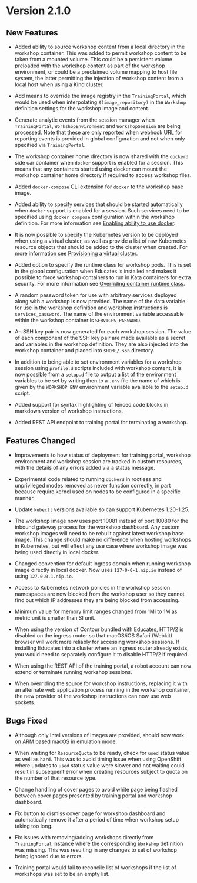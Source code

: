 Version 2.1.0
=============

New Features
------------

* Added ability to source workshop content from a local directory in the
  workshop container. This was added to permit workshop content to be taken
  from a mounted volume. This could be a persistent volume preloaded with the
  workshop content as part of the workshop environment, or could be a
  preclaimed volume mapping to host file system, the latter permitting the
  injection of workshop content from a local host when using a Kind cluster.

* Add means to override the image registry in the `TrainingPortal`, which would
  be used when interpolating `$(image_repository)` in the `Workshop` definition
  settings for the workshop image and content.

* Generate analytic events from the session manager when `TrainingPortal`,
  `WorkshopEnvironment` and `WorkshopSession` are being processed. Note that
  these are only reported when webhook URL for reporting events is provided
  in global configuration and not when only specified via `TrainingPortal`.

* The workshop container home directory is now shared with the `dockerd` side
  car container when `docker` support is enabled for a session. This means that
  any containers started using docker can mount the workshop container home
  directory if required to access workshop files.

* Added `docker-compose` CLI extension for `docker` to the workshop base image.

* Added ability to specify services that should be started automatically when
  `docker` support is enabled for a session. Such services need to be specified
  using `docker compose` configuration within the workshop definition. For more
  information see [Enabling ability to use docker](enabling-ability-to-use-docker).

* It is now possible to specify the Kubernetes version to be deployed when using
  a virtual cluster, as well as provide a list of raw Kubernetes resource objects
  that should be added to the cluster when created. For more information see
  [Provisioning a virtual cluster](provisioning-a-virtual-cluster).

* Added option to specify the runtime class for workshop pods. This is set in
  the global configuration when Educates is installed and makes it possible to
  force workshop containers to run in Kata containers for extra security. For
  more information see
  [Overriding container runtime class](overriding-container-runtime-class).

* A random password token for use with arbitrary services deployed along with a
  workshop is now provided. The name of the data variable for use in the
  workshop definition and workshop instructions is `services_password`. The
  name of the environment variable accessable within the workshop container is
  `SERVICES_PASSWORD`.

* An SSH key pair is now generated for each workshop session. The value of each
  component of the SSH key pair are made available as a secret and variables
  in the workshop definition. They are also injected into the workshop container
  and placed into `$HOME/.ssh` directory.

* In addition to being able to set environment variables for a workshop session
  using `profile.d` scripts included with workshop content, it is now possible
  from a `setup.d` file to output a list of the environment variables to be set
  by writing then to a `.env` file the name of which is given by the
  `WORKSHOP_ENV` environment variable available to the `setup.d` script.

* Added support for syntax highlighting of fenced code blocks in markdown
  version of workshop instructions.

* Added REST API endpoint to training portal for terminating a workshop.

Features Changed
----------------

* Improvements to how status of deployment for training portal, workshop
  environment and workshop session are tracked in custom resources, with the
  details of any errors added via a status message.

* Experimental code related to running `dockerd` in rootless and unprivileged
  modes removed as never function correctly, in part because require kernel
  used on nodes to be configured in a specific manner.

* Update `kubectl` versions available so can support Kubernetes 1.20-1.25.

* The workshop image now uses port 10081 instead of port 10080 for the inbound
  gateway process for the workshop dashboard. Any custom workshop images will
  need to be rebuilt against latest workshop base image. This change should
  make no difference when hosting workshops in Kubernetes, but will effect
  any use case where workshop image was being used directly in local docker.

* Changed convention for default ingress domain when running workshop image
  directly in local docker. Now uses `127-0-0-1.nip.io` instead of using
  `127.0.0.1.nip.io`.

* Access to Kubernetes network policies in the workshop session namespaces are
  now blocked from the workshop user so they cannot find out which IP addresses
  they are being blocked from accessing.

* Minimum value for memory limit ranges changed from 1Mi to 1M as metric unit is
  smaller than SI unit.

* When using the version of Contour bundled with Educates, HTTP/2 is disabled
  on the ingress router so that macOS/iOS Safari (Webkit) browser will work more
  reliably for accessing workshop sessions. If installing Educates into a
  cluster where an ingress router already exists, you would need to separately
  configure it to disable HTTP/2 if required.

* When using the REST API of the training portal, a robot account can now
  extend or terminate running workshop sessions.

* When overriding the source for workshop instructions, replacing it with an
  alternate web application process running in the workshop container, the
  new provider of the workshop instructions can now use web sockets.

Bugs Fixed
----------

* Although only Intel versions of images are provided, should now work on ARM
  based macOS in emulation mode.

* When waiting for `ResourceQuota` to be ready, check for `used` status value
  as well as `hard`. This was to avoid timing issue when using OpenShift where
  updates to `used` status value were slower and not waiting could result in
  subsequent error when creating resources subject to quota on the number of
  that resource type.

* Change handling of cover pages to avoid white page being flashed between
  cover pages presented by training portal and workshop dashboard.

* Fix button to dismiss cover page for workshop dashboard and automatically
  remove it after a period of time when workshop setup taking too long.

* Fix issues with removing/adding workshops directly from `TrainingPortal`
  instance where the corresponding `Workshop` definition was missing. This was
  resulting in any changes to set of workshop being ignored due to errors.

* Training portal would fail to reconcile list of workshops if the list of
  workshops was set to be an empty list.
